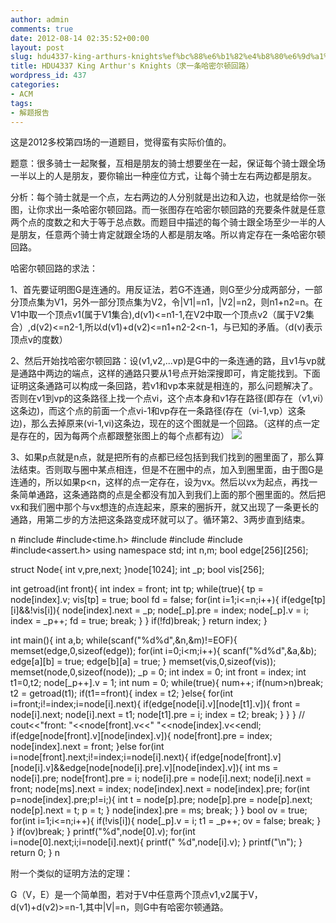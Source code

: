 ```yaml
---
author: admin
comments: true
date: 2012-08-14 02:35:52+00:00
layout: post
slug: hdu4337-king-arthurs-knights%ef%bc%88%e6%b1%82%e4%b8%80%e6%9d%a1%e5%93%88%e5%af%86%e5%b0%94%e9%a1%bf%e5%9b%9e%e8%b7%af%ef%bc%89
title: HDU4337 King Arthur's Knights（求一条哈密尔顿回路）
wordpress_id: 437
categories:
- ACM
tags:
- 解题报告
---
```


这是2012多校第四场的一道题目，觉得蛮有实际价值的。

题意：很多骑士一起聚餐，互相是朋友的骑士想要坐在一起，保证每个骑士跟全场一半以上的人是朋友，要你输出一种座位方式，让每个骑士左右两边都是朋友。

分析：每个骑士就是一个点，左右两边的人分别就是出边和入边，也就是给你一张图，让你求出一条哈密尔顿回路。而一张图存在哈密尔顿回路的充要条件就是任意两个点的度数之和大于等于总点数。而题目中描述的每个骑士跟全场至少一半的人是朋友，任意两个骑士肯定就跟全场的人都是朋友咯。所以肯定存在一条哈密尔顿回路。

哈密尔顿回路的求法：

1、首先要证明图G是连通的。用反证法，若G不连通，则G至少分成两部分，一部分顶点集为V1，另外一部分顶点集为V2，令|V1|=n1，|V2|=n2，则n1+n2=n。在V1中取一个顶点v1(属于V1集合),d(v1)<=n1-1,在V2中取一个顶点v2（属于V2集合）,d(v2)<=n2-1,所以d(v1)+d(v2)<=n1+n2-2<n-1，与已知的矛盾。（d(v)表示顶点v的度数）

2、然后开始找哈密尔顿回路：设(v1,v2,...vp)是G中的一条连通的路，且v1与vp就是通路中两边的端点，这样的通路只要从1号点开始深搜即可，肯定能找到。下面证明这条通路可以构成一条回路，若v1和vp本来就是相连的，那么问题解决了。否则在v1到vp的这条路径上找一个点vi，这个点本身和v1存在路径(即存在（v1,vi）这条边)，而这个点的前面一个点vi-1和vp存在一条路径(存在（vi-1,vp）这条边)，那么去掉原来(vi-1,vi)这条边，现在的这个图就是一个回路。（这样的点一定是存在的，因为每两个点都跟整张图上的每个点都有边）
[![](http://wonderflow.info/wp-content/uploads/2012/08/无标题.png)](http://wonderflow.info/wp-content/uploads/2012/08/无标题.png)

3、如果p点就是n点，就是把所有的点都已经包括到我们找到的圈里面了，那么算法结束。否则取与圈中某点相连，但是不在圈中的点，加入到圈里面，由于图G是连通的，所以如果p<n，这样的点一定存在，设为vx。然后以vx为起点，再找一条简单通路，这条通路商的点是全都没有加入到我们上面的那个圈里面的。然后把vx和我们圈中那个与vx想连的点连起来，原来的圈拆开，就又出现了一条更长的通路，用第二步的方法把这条路变成环就可以了。循环第2、3两步直到结束。


n
#include<iostream>
#include<time.h>
#include<cstring>
#include<cstdio>
#include<vector>
#include<assert.h>
using namespace std;
int n,m;
bool edge[256][256];

struct Node{
	int v,pre,next;
}node[1024];
int _p;
bool vis[256];

int getroad(int front){
	int index = front;
	int tp;
	while(true){
		tp = node[index].v;
		vis[tp] = true;
		bool fd = false;
		for(int i=1;i<=n;i++){
			if(edge[tp][i]&&!vis[i]){
				node[index].next = _p;
				node[_p].pre = index;
				node[_p].v = i;
				index = _p++;
				fd = true;
				break;
			}
		}
		if(!fd)break;
	}
	return index;
}

int main(){
	int a,b;
	while(scanf("%d%d",&n,&m)!=EOF){
		memset(edge,0,sizeof(edge));
		for(int i=0;i<m;i++){
			scanf("%d%d",&a,&b);
			edge[a][b] = true;
			edge[b][a] = true;
		}
		memset(vis,0,sizeof(vis));
		memset(node,0,sizeof(node));
		_p = 0;
		int index = 0;
		int front = index;
		int t1=0,t2;
		node[_p++].v = 1;
		int num = 0;
		while(true){
			num++;
			if(num>n)break;
			t2 = getroad(t1);
			if(t1==front){
				index = t2;
			}else{
				for(int i=front;i!=index;i=node[i].next){
					if(edge[node[i].v][node[t1].v]){
						front = node[i].next;
						node[i].next = t1;
						node[t1].pre = i;
						index = t2;
						break;
					}
				}
			}
		//	cout<<"front: "<<node[front].v<<" "<<node[index].v<<endl;
			if(edge[node[front].v][node[index].v]){
				node[front].pre = index;
				node[index].next = front;
			}else for(int i=node[front].next;i!=index;i=node[i].next){
				if(edge[node[front].v][node[i].v]&&edge[node[node[i].pre].v][node[index].v]){
					int ms = node[i].pre;
					node[front].pre = i;
					node[i].pre = node[i].next;
					node[i].next = front;
					node[ms].next = index;
					node[index].next = node[index].pre;
					for(int p=node[index].pre;p!=i;){
						int t = node[p].pre;
						node[p].pre = node[p].next;
						node[p].next = t;
						p = t;
					}
					node[index].pre = ms;
					break;
				}
			}
			bool ov = true;
			for(int i=1;i<=n;i++){
				if(!vis[i]){
					node[_p].v = i;
					t1 = _p++;
					ov = false;
					break;
				}
			}
			if(ov)break;
		}
		printf("%d",node[0].v);
		for(int i=node[0].next;i;i=node[i].next){
			printf(" %d",node[i].v);
		}
		printf("\n");
	}
	return 0;
}
n

附一个类似的证明方法的定理：

G（V，E）是一个简单图，若对于V中任意两个顶点v1,v2属于V，d(v1)+d(v2)>=n-1,其中|V|=n，则G中有哈密尔顿通路。
